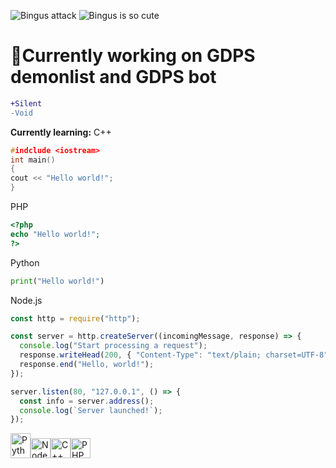 ![Bingus attack](https://media.tenor.com/n76R71EMdDYAAAAM/bingus-floppa.gif)
![Bingus is so cute](https://media.tenor.com/uU_kvtDakbcAAAAd/bingus-cat.gif)
# :microscope:Currently working on GDPS demonlist and GDPS bot
```diff
+Silent
-Void
```
**Currently learning:**
C++
```cpp
#indclude <iostream>
int main()
{
cout << "Hello world!";
}
```
PHP
```php
<?php
echo "Hello world!";
?>
```
Python
```py
print("Hello world!")
```
Node.js
```js
const http = require("http");

const server = http.createServer((incomingMessage, response) => {
  console.log("Start processing a request");
  response.writeHead(200, { "Content-Type": "text/plain; charset=UTF-8" });
  response.end("Hello, world!");
});

server.listen(80, "127.0.0.1", () => {
  const info = server.address();
  console.log(`Server launched!`);
});
```
<img src="https://s3.dualstack.us-east-2.amazonaws.com/pythondotorg-assets/media/community/logos/python-logo-only.png" alt="Python" height=40 width=32><img src="https://cdn-icons-png.flaticon.com/512/5968/5968322.png" alt="Node.js" height=32 width=32><img src="https://cdn-icons-png.flaticon.com/512/6132/6132222.png" alt="C++" height=32 width=32><img src="https://cdn-icons-png.flaticon.com/512/919/919830.png" alt="PHP" height=32 width=32>
